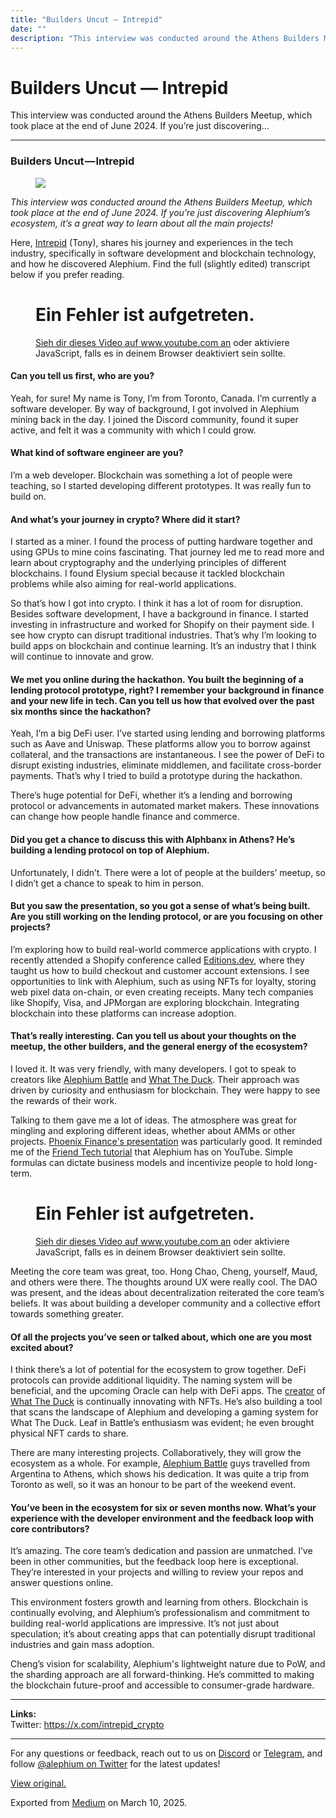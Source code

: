 ```yaml
---
title: "Builders Uncut — Intrepid"
date: ""
description: "This interview was conducted around the Athens Builders Meetup, which took place at the end of June 2024. If you’re just discovering…"
---
```


<div>

# Builders Uncut — Intrepid

</div>

<div class="section p-summary" field="subtitle">

This interview was conducted around the Athens Builders Meetup, which took place at the end of June 2024. If you’re just discovering…

</div>

<div class="section e-content" field="body">

<div id="978c" class="section section section--body section--first">

<div class="section-divider">

------------------------------------------------------------------------

</div>

<div class="section-content">

<div class="section-inner sectionLayout--insetColumn">

### Builders Uncut — Intrepid

<figure id="b18d" class="graf graf--figure graf-after--h3">
<img src="https://cdn-images-1.medium.com/max/800/1*sYSjLhY_HGhz05efnTM7fA.png" class="graf-image" data-image-id="1*sYSjLhY_HGhz05efnTM7fA.png" data-width="1920" data-height="1080" />
</figure>

*This interview was conducted around the Athens Builders Meetup, which took place at the end of June 2024. If you’re just discovering Alephium’s ecosystem, it’s a great way to learn about all the main projects!*

Here, <a href="https://x.com/intrepid_crypto" class="markup--anchor markup--p-anchor" data-href="https://x.com/intrepid_crypto" rel="noopener" target="_blank">Intrepid</a> (Tony), shares his journey and experiences in the tech industry, specifically in software development and blockchain technology, and how he discovered Alephium. Find the full (slightly edited) transcript below if you prefer reading.

<figure id="af9a" class="graf graf--figure graf--iframe graf-after--p">
<div class="iframe">
<div id="player">

</div>
<div class="player-unavailable">
<h1 id="ein-fehler-ist-aufgetreten." class="message">Ein Fehler ist aufgetreten.</h1>
<div class="submessage">
<a href="https://www.youtube.com/watch?v=dualwSuXKmQ" target="_blank">Sieh dir dieses Video auf www.youtube.com an</a> oder aktiviere JavaScript, falls es in deinem Browser deaktiviert sein sollte.
</div>
</div>
</div>
</figure>

#### Can you tell us first, who are you?

Yeah, for sure! My name is Tony, I’m from Toronto, Canada. I’m currently a software developer. By way of background, I got involved in Alephium mining back in the day. I joined the Discord community, found it super active, and felt it was a community with which I could grow.

#### What kind of software engineer are you?

I’m a web developer. Blockchain was something a lot of people were teaching, so I started developing different prototypes. It was really fun to build on.

#### And what’s your journey in crypto? Where did it start?

I started as a miner. I found the process of putting hardware together and using GPUs to mine coins fascinating. That journey led me to read more and learn about cryptography and the underlying principles of different blockchains. I found Elysium special because it tackled blockchain problems while also aiming for real-world applications.

So that’s how I got into crypto. I think it has a lot of room for disruption. Besides software development, I have a background in finance. I started investing in infrastructure and worked for Shopify on their payment side. I see how crypto can disrupt traditional industries. That’s why I’m looking to build apps on blockchain and continue learning. It’s an industry that I think will continue to innovate and grow.

#### We met you online during the hackathon. You built the beginning of a lending protocol prototype, right? I remember your background in finance and your new life in tech. Can you tell us how that evolved over the past six months since the hackathon?

Yeah, I’m a big DeFi user. I’ve started using lending and borrowing platforms such as Aave and Uniswap. These platforms allow you to borrow against collateral, and the transactions are instantaneous. I see the power of DeFi to disrupt existing industries, eliminate middlemen, and facilitate cross-border payments. That’s why I tried to build a prototype during the hackathon.

There’s huge potential for DeFi, whether it’s a lending and borrowing protocol or advancements in automated market makers. These innovations can change how people handle finance and commerce.

#### Did you get a chance to discuss this with Alphbanx in Athens? He’s building a lending protocol on top of Alephium.

Unfortunately, I didn’t. There were a lot of people at the builders’ meetup, so I didn’t get a chance to speak to him in person.

#### But you saw the presentation, so you got a sense of what’s being built. Are you still working on the lending protocol, or are you focusing on other projects?

I’m exploring how to build real-world commerce applications with crypto. I recently attended a Shopify conference called <a href="https://www.editions.dev/" class="markup--anchor markup--p-anchor" data-href="https://www.editions.dev/" rel="noopener" target="_blank">Editions.dev</a>, where they taught us how to build checkout and customer account extensions. I see opportunities to link with Alephium, such as using NFTs for loyalty, storing web pixel data on-chain, or even creating receipts. Many tech companies like Shopify, Visa, and JPMorgan are exploring blockchain. Integrating blockchain into these platforms can increase adoption.

#### That’s really interesting. Can you tell us about your thoughts on the meetup, the other builders, and the general energy of the ecosystem?

I loved it. It was very friendly, with many developers. I got to speak to creators like <a href="https://alephium-battle.vercel.app/" class="markup--anchor markup--p-anchor" data-href="https://alephium-battle.vercel.app/" rel="noopener" target="_blank">Alephium Battle</a> and <a href="https://theducklounge.com/#/" class="markup--anchor markup--p-anchor" data-href="https://theducklounge.com/#/" rel="noopener" target="_blank">What The Duck</a>. Their approach was driven by curiosity and enthusiasm for blockchain. They were happy to see the rewards of their work.

Talking to them gave me a lot of ideas. The atmosphere was great for mingling and exploring different ideas, whether about AMMs or other projects. <a href="https://youtu.be/jhzjXJjMDSk" class="markup--anchor markup--p-anchor" data-href="https://youtu.be/jhzjXJjMDSk" rel="noopener" target="_blank">Phoenix Finance's presentation</a> was particularly good. It reminded me of the <a href="https://medium.com/@alephium/second-developer-workshop-re-implementing-friend-techs-smart-contract-in-ralph-806e3f6551aa" class="markup--anchor markup--p-anchor" data-href="https://medium.com/@alephium/second-developer-workshop-re-implementing-friend-techs-smart-contract-in-ralph-806e3f6551aa" target="_blank">Friend Tech tutorial</a> that Alephium has on YouTube. Simple formulas can dictate business models and incentivize people to hold long-term.

<figure id="135f" class="graf graf--figure graf--iframe graf-after--p">
<div class="iframe">
<div id="player">

</div>
<div class="player-unavailable">
<h1 id="ein-fehler-ist-aufgetreten." class="message">Ein Fehler ist aufgetreten.</h1>
<div class="submessage">
<a href="https://www.youtube.com/watch?v=gi2sxvB9Np8" target="_blank">Sieh dir dieses Video auf www.youtube.com an</a> oder aktiviere JavaScript, falls es in deinem Browser deaktiviert sein sollte.
</div>
</div>
</div>
</figure>

Meeting the core team was great, too. Hong Chao, Cheng, yourself, Maud, and others were there. The thoughts around UX were really cool. The DAO was present, and the ideas about decentralization reiterated the core team’s beliefs. It was about building a developer community and a collective effort towards something greater.

#### Of all the projects you’ve seen or talked about, which one are you most excited about?

I think there’s a lot of potential for the ecosystem to grow together. DeFi protocols can provide additional liquidity. The naming system will be beneficial, and the upcoming Oracle can help with DeFi apps. The <a href="https://x.com/0x_reed" class="markup--anchor markup--p-anchor" data-href="https://x.com/0x_reed" rel="noopener" target="_blank">creator</a> of <a href="https://theducklounge.com/#/" class="markup--anchor markup--p-anchor" data-href="https://theducklounge.com/#/" rel="noopener" target="_blank">What The Duck</a> is continually innovating with NFTs. He’s also building a tool that scans the landscape of Alephium and developing a gaming system for What The Duck. Leaf in Battle’s enthusiasm was evident; he even brought physical NFT cards to share.

There are many interesting projects. Collaboratively, they will grow the ecosystem as a whole. For example, <a href="https://alephium-battle.com/" class="markup--anchor markup--p-anchor" data-href="https://alephium-battle.com/" rel="noopener" target="_blank">Alephium Battle</a> guys travelled from Argentina to Athens, which shows his dedication. It was quite a trip from Toronto as well, so it was an honour to be part of the weekend event.

#### You’ve been in the ecosystem for six or seven months now. What’s your experience with the developer environment and the feedback loop with core contributors?

It’s amazing. The core team’s dedication and passion are unmatched. I’ve been in other communities, but the feedback loop here is exceptional. They’re interested in your projects and willing to review your repos and answer questions online.

This environment fosters growth and learning from others. Blockchain is continually evolving, and Alephium’s professionalism and commitment to building real-world applications are impressive. It’s not just about speculation; it’s about creating apps that can potentially disrupt traditional industries and gain mass adoption.

Cheng’s vision for scalability, Alephium's lightweight nature due to PoW, and the sharding approach are all forward-thinking. He’s committed to making the blockchain future-proof and accessible to consumer-grade hardware.

</div>

</div>

</div>

<div id="8360" class="section section section--body">

<div class="section-divider">

------------------------------------------------------------------------

</div>

<div class="section-content">

<div class="section-inner sectionLayout--insetColumn">

**Links:**  
Twitter: <a href="https://x.com/intrepid_crypto" class="markup--anchor markup--p-anchor" data-href="https://x.com/intrepid_crypto" rel="noopener" target="_blank">https://x.com/intrepid_crypto</a>

</div>

</div>

</div>

<div id="5e28" class="section section section--body section--last">

<div class="section-divider">

------------------------------------------------------------------------

</div>

<div class="section-content">

<div class="section-inner sectionLayout--insetColumn">

For any questions or feedback, reach out to us on <a href="http://alephium.org/discord" class="markup--anchor markup--p-anchor" data-href="http://alephium.org/discord" rel="noopener ugc nofollow noopener noopener" target="_blank">Discord</a> or <a href="https://t.me/alephiumgroup" class="markup--anchor markup--p-anchor" data-href="https://t.me/alephiumgroup" rel="noopener ugc nofollow noopener noopener" target="_blank">Telegram</a>, and follow <a href="https://x.com/alephium" class="markup--anchor markup--p-anchor" data-href="https://x.com/alephium" rel="noopener ugc nofollow noopener noopener" target="_blank">@alephium on Twitter</a> for the latest updates!

  

</div>

</div>

</div>

</div>

[View original.](https://medium.com/p/426054d017ed)

Exported from [Medium](https://medium.com) on March 10, 2025.
